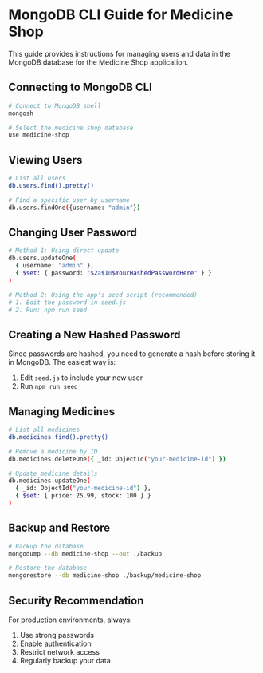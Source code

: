 # MongoDB CLI Guide for Medicine Shop

This guide provides instructions for managing users and data in the MongoDB database for the Medicine Shop application.

## Connecting to MongoDB CLI

```bash
# Connect to MongoDB shell
mongosh

# Select the medicine shop database
use medicine-shop
```

## Viewing Users

```bash
# List all users
db.users.find().pretty()

# Find a specific user by username
db.users.findOne({username: "admin"})
```

## Changing User Password

```bash
# Method 1: Using direct update
db.users.updateOne(
  { username: "admin" },
  { $set: { password: "$2a$10$YourHashedPasswordHere" } }
)

# Method 2: Using the app's seed script (recommended)
# 1. Edit the password in seed.js
# 2. Run: npm run seed
```

## Creating a New Hashed Password

Since passwords are hashed, you need to generate a hash before storing it in MongoDB. The easiest way is:

1. Edit `seed.js` to include your new user
2. Run `npm run seed`

## Managing Medicines

```bash
# List all medicines
db.medicines.find().pretty()

# Remove a medicine by ID
db.medicines.deleteOne({ _id: ObjectId("your-medicine-id") })

# Update medicine details
db.medicines.updateOne(
  { _id: ObjectId("your-medicine-id") },
  { $set: { price: 25.99, stock: 100 } }
)
```

## Backup and Restore

```bash
# Backup the database
mongodump --db medicine-shop --out ./backup

# Restore the database
mongorestore --db medicine-shop ./backup/medicine-shop
```

## Security Recommendation

For production environments, always:
1. Use strong passwords
2. Enable authentication
3. Restrict network access
4. Regularly backup your data 